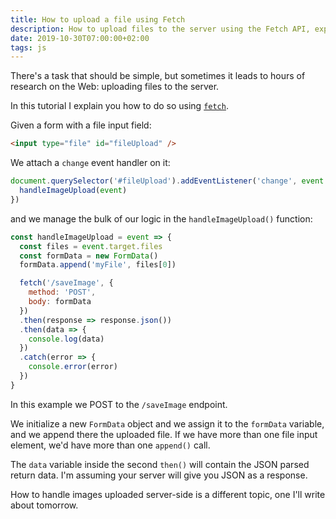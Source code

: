 ```yaml
---
title: How to upload a file using Fetch
description: How to upload files to the server using the Fetch API, explained in a simple way
date: 2019-10-30T07:00:00+02:00
tags: js
---
```


There's a task that should be simple, but sometimes it leads to hours of research on the Web: uploading files to the server.

In this tutorial I explain you how to do so using [`fetch`](/fetch-api/).

Given a form with a file input field:

```html
<input type="file" id="fileUpload" />
```

We attach a `change` event handler on it:

```js
document.querySelector('#fileUpload').addEventListener('change', event => {
  handleImageUpload(event)
})
```

and we manage the bulk of our logic in the `handleImageUpload()` function:

```js
const handleImageUpload = event => {
  const files = event.target.files
  const formData = new FormData()
  formData.append('myFile', files[0])

  fetch('/saveImage', {
    method: 'POST',
    body: formData
  })
  .then(response => response.json())
  .then(data => {
    console.log(data)
  })
  .catch(error => {
    console.error(error)
  })
}
```

In this example we POST to the `/saveImage` endpoint.

We initialize a new `FormData` object and we assign it to the `formData` variable, and we append there the uploaded file. If we have more than one file input element, we'd have more than one `append()` call.

The `data` variable inside the second `then()` will contain the JSON parsed return data. I'm assuming your server will give you JSON as a response.

How to handle images uploaded server-side is a different topic, one I'll write about tomorrow.
